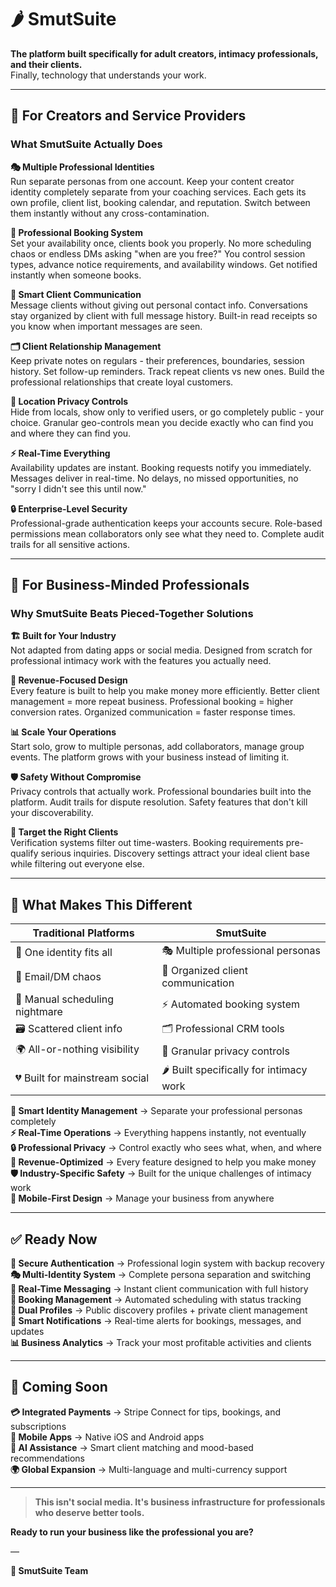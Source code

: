 # 🌶️ SmutSuite

**The platform built specifically for adult creators, intimacy professionals, and their clients.**  
Finally, technology that understands your work.

---

## 🫶 For Creators and Service Providers

### What SmutSuite Actually Does

**🎭 Multiple Professional Identities**  
Run separate personas from one account. Keep your content creator identity completely separate from your coaching services. Each gets its own profile, client list, booking calendar, and reputation. Switch between them instantly without any cross-contamination.

**📅 Professional Booking System**  
Set your availability once, clients book you properly. No more scheduling chaos or endless DMs asking "when are you free?" You control session types, advance notice requirements, and availability windows. Get notified instantly when someone books.

**💬 Smart Client Communication**  
Message clients without giving out personal contact info. Conversations stay organized by client with full message history. Built-in read receipts so you know when important messages are seen.

**🗂️ Client Relationship Management**  
Keep private notes on regulars - their preferences, boundaries, session history. Set follow-up reminders. Track repeat clients vs new ones. Build the professional relationships that create loyal customers.

**📍 Location Privacy Controls**  
Hide from locals, show only to verified users, or go completely public - your choice. Granular geo-controls mean you decide exactly who can find you and where they can find you.

**⚡ Real-Time Everything**  
Availability updates are instant. Booking requests notify you immediately. Messages deliver in real-time. No delays, no missed opportunities, no "sorry I didn't see this until now."

**🔒 Enterprise-Level Security**  
Professional-grade authentication keeps your accounts secure. Role-based permissions mean collaborators only see what they need to. Complete audit trails for all sensitive actions.

---

## 💼 For Business-Minded Professionals

### Why SmutSuite Beats Pieced-Together Solutions

**🏗️ Built for Your Industry**  
Not adapted from dating apps or social media. Designed from scratch for professional intimacy work with the features you actually need.

**💸 Revenue-Focused Design**  
Every feature is built to help you make money more efficiently. Better client management = more repeat business. Professional booking = higher conversion rates. Organized communication = faster response times.

**📊 Scale Your Operations**  
Start solo, grow to multiple personas, add collaborators, manage group events. The platform grows with your business instead of limiting it.

**🛡️ Safety Without Compromise**  
Privacy controls that actually work. Professional boundaries built into the platform. Audit trails for dispute resolution. Safety features that don't kill your discoverability.

**🎯 Target the Right Clients**  
Verification systems filter out time-wasters. Booking requirements pre-qualify serious inquiries. Discovery settings attract your ideal client base while filtering out everyone else.

---

## 🚀 What Makes This Different

| Traditional Platforms | SmutSuite |
|----------------------|-----------|
| 🚫 One identity fits all | 🎭 Multiple professional personas |
| 📧 Email/DM chaos | 💬 Organized client communication |
| 📅 Manual scheduling nightmare | ⚡ Automated booking system |
| 🗃️ Scattered client info | 🗂️ Professional CRM tools |
| 🌍 All-or-nothing visibility | 📍 Granular privacy controls |
| 💔 Built for mainstream social | 🌶️ Built specifically for intimacy work |

**🧠 Smart Identity Management** → Separate your professional personas completely  
**⚡ Real-Time Operations** → Everything happens instantly, not eventually  
**🔒 Professional Privacy** → Control exactly who sees what, when, and where  
**🎯 Revenue-Optimized** → Every feature designed to help you make money  
**🛡️ Industry-Specific Safety** → Built for the unique challenges of intimacy work  
**📱 Mobile-First Design** → Manage your business from anywhere

---

## ✅ Ready Now

**🔐 Secure Authentication** → Professional login system with backup recovery  
**🎭 Multi-Identity System** → Complete persona separation and switching  
**💬 Real-Time Messaging** → Instant client communication with full history  
**📅 Booking Management** → Automated scheduling with status tracking  
**👤 Dual Profiles** → Public discovery profiles + private client management  
**🔔 Smart Notifications** → Real-time alerts for bookings, messages, and updates  
**📊 Business Analytics** → Track your most profitable activities and clients

---

## 🚧 Coming Soon

**💳 Integrated Payments** → Stripe Connect for tips, bookings, and subscriptions  
**📱 Mobile Apps** → Native iOS and Android apps  
**🤖 AI Assistance** → Smart client matching and mood-based recommendations  
**🌍 Global Expansion** → Multi-language and multi-currency support

---

> **This isn't social media. It's business infrastructure for professionals who deserve better tools.**

**Ready to run your business like the professional you are?**

—

**🧠 SmutSuite Team**
